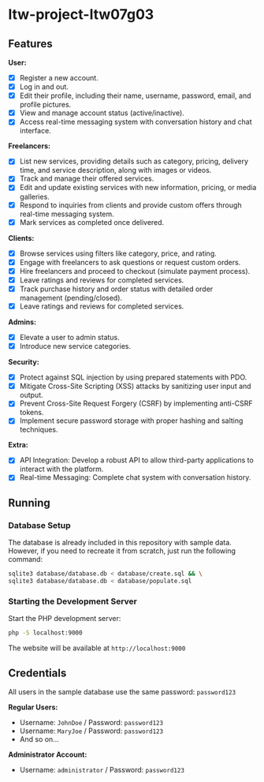 # ltw-project-ltw07g03

## Features

**User:**

- [x] Register a new account.
- [x] Log in and out.
- [x] Edit their profile, including their name, username, password, email, and profile pictures.
- [x] View and manage account status (active/inactive).
- [x] Access real-time messaging system with conversation history and chat interface.

**Freelancers:**

- [x] List new services, providing details such as category, pricing, delivery time, and service description, along with images or videos.
- [x] Track and manage their offered services.
- [x] Edit and update existing services with new information, pricing, or media galleries.
- [x] Respond to inquiries from clients and provide custom offers through real-time messaging system.
- [x] Mark services as completed once delivered.

**Clients:**

- [x] Browse services using filters like category, price, and rating.
- [x] Engage with freelancers to ask questions or request custom orders.
- [x] Hire freelancers and proceed to checkout (simulate payment process).
- [x] Leave ratings and reviews for completed services.
- [x] Track purchase history and order status with detailed order management (pending/closed).
- [x] Leave ratings and reviews for completed services.

**Admins:**

- [x] Elevate a user to admin status.
- [x] Introduce new service categories.

**Security:**

- [x] Protect against SQL injection by using prepared statements with PDO.
- [x] Mitigate Cross-Site Scripting (XSS) attacks by sanitizing user input and output.
- [x] Prevent Cross-Site Request Forgery (CSRF) by implementing anti-CSRF tokens.
- [x] Implement secure password storage with proper hashing and salting techniques.

**Extra:**

- [x] API Integration: Develop a robust API to allow third-party applications to interact with the platform.
- [x] Real-time Messaging: Complete chat system with conversation history.

## Running

### Database Setup

The database is already included in this repository with sample data. However, if you need to recreate it from scratch, just run the following command:

```bash
sqlite3 database/database.db < database/create.sql && \
sqlite3 database/database.db < database/populate.sql
```

### Starting the Development Server

Start the PHP development server:

```bash
php -S localhost:9000
```

The website will be available at `http://localhost:9000`

## Credentials

All users in the sample database use the same password: `password123`

**Regular Users:**

- Username: `JohnDoe` / Password: `password123`
- Username: `MaryJoe` / Password: `password123`
- And so on...

**Administrator Account:**

- Username: `administrator` / Password: `password123`
